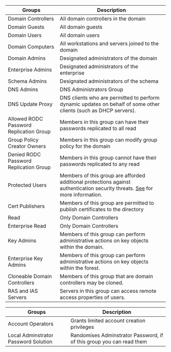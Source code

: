 Groups | Description
--- | ---
Domain Controllers | All domain controllers in the domain
Domain Guests | All domain guests
Domain Users | All domain users
Domain Computers | All workstations and servers joined to the domain
Domain Admins | Designated administrators of the domain
Enterprise Admins | Designated administrators of the enterprise
Schema Admins | Designated administrators of the schema
DNS Admins | DNS Administrators Group
DNS Update Proxy | DNS clients who are permitted to perform dynamic updates on behalf of some other clients (such as DHCP servers).
Allowed RODC Password Replication Group | Members in this group can have their passwords replicated to all read|only domain controllers in the domain
Group Policy Creator Owners | Members in this group can modify group policy for the domain
Denied RODC Password Replication Group | Members in this group cannot have their passwords replicated to any read|only domain controllers in the domain
Protected Users | Members of this group are afforded additional protections against authentication security threats. [See](http://go.microsoft.com/fwlink/?LinkId=298939) for more information.
Cert Publishers | Members of this group are permitted to publish certificates to the directory
Read|Only Domain Controllers | Members of this group are Read|Only Domain Controllers in the domain
Enterprise Read|Only Domain Controllers | Members of this group are Read|Only Domain Controllers in the enterprise
Key Admins | Members of this group can perform administrative actions on key objects within the domain.
Enterprise Key Admins | Members of this group can perform administrative actions on key objects within the forest.
Cloneable Domain Controllers | Members of this group that are domain controllers may be cloned.
RAS and IAS Servers | Servers in this group can access remote access properties of users.



Groups | Description
--- | ---
Account Operators | Grants limited account creation privileges
Local Adminstrator Password Solution | Randomises Adminstrator Password, if of this group you can read them